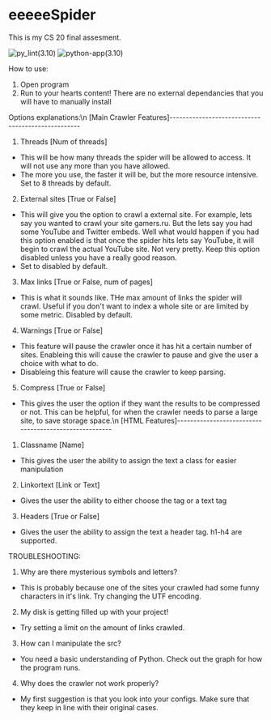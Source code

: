 # eeeeeSpider
This is my CS 20 final assesment. 

![py_lint(3.10)](https://github.com/eeei3/eeeeeSpider/actions/workflows/pylint.yml/badge.svg)
![python-app(3.10)](https://github.com/eeei3/eeeeeSpider/actions/workflows/python-app.yml/badge.svg)

How to use:
1. Open program
2. Run to your hearts content! There are no external dependancies that you will have to manually install

Options explanations:\n
[Main Crawler Features]--------------------------------------------------
1. Threads [Num of threads]
- This will be how many threads the spider will be allowed to access. It will not use any more than you have allowed.
- The more you use, the faster it will be, but the more resource intensive. Set to 8 threads by default.
2. External sites [True or False]
- This will give you the option to crawl a external site. For example, lets say you wanted to crawl your site gamers.ru. But the lets say you had some YouTube and Twitter embeds. Well what would happen if you had this option enabled is that once the spider hits lets say YouTube, it will begin to crawl the actual YouTube site. Not very pretty. Keep this option disabled unless you have a really good reason.
- Set to disabled by default.
3. Max links [True or False, num of pages]
- This is what it sounds like. THe max amount of links the spider will crawl. Useful if you don't want to index a whole site or are limited by some metric. Disabled by default.
4. Warnings [True or False]
- This feature will pause the crawler once it has hit a certain number of sites. Enableing this will cause the crawler to pause and give the user
  a choice with what to do.
- Disableing this feature will cause the crawler to keep parsing.
5. Compress [True or False]
- This gives the user the option if they want the results to be compressed or not. This can be helpful, for when the crawler needs to parse a large site, to save storage space.\n
[HTML Features]------------------------------------------------------
1. Classname [Name]
- This gives the user the ability to assign the text a class for easier manipulation
2. Linkortext [Link or Text]
- Gives the user the ability to either choose the <a> tag or a text tag
3. Headers [True or False]
- Gives the user the ability to assign the text a header tag. h1-h4 are supported.



TROUBLESHOOTING:
1. Why are there mysterious symbols and letters?
- This is probably because one of the sites your crawled had some funny characters in it's link. Try changing the UTF encoding.
2. My disk is getting filled up with your project!
- Try setting a limit on the amount of links crawled.
3. How can I manipulate the src?
- You need a basic understanding of Python. Check out the graph for how the program runs.
4. Why does the crawler not work properly?
- My first suggestion is that you look into your configs. Make sure that they keep in line with their original cases.
